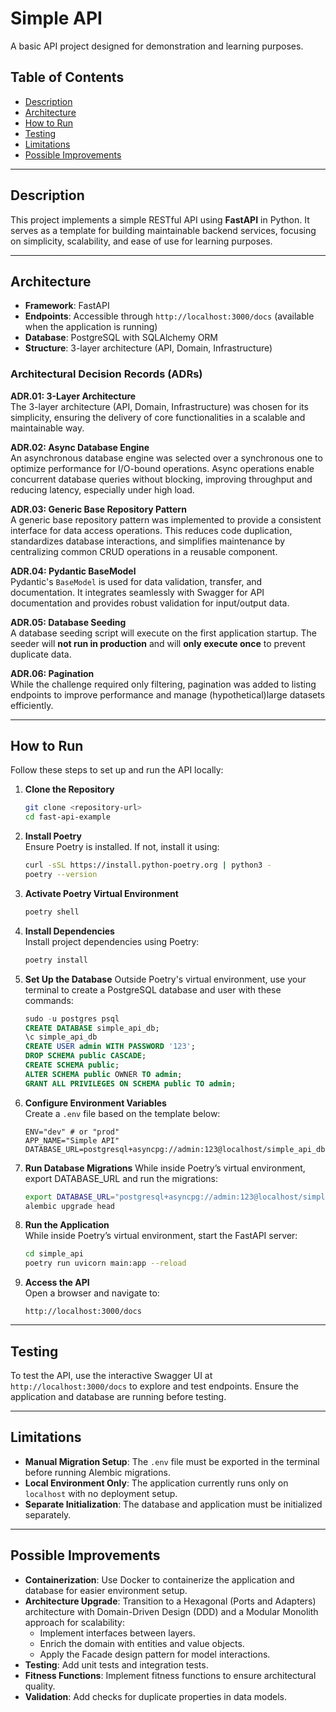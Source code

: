 # Simple API

A basic API project designed for demonstration and learning purposes.

## Table of Contents

- [Description](#description)
- [Architecture](#architecture)
- [How to Run](#how-to-run)
- [Testing](#testing)
- [Limitations](#limitations)
- [Possible Improvements](#possible-improvements)

---

## Description

This project implements a simple RESTful API using **FastAPI** in Python. It serves as a template for building maintainable backend services, focusing on simplicity, scalability, and ease of use for learning purposes.

---

## Architecture

- **Framework**: FastAPI
- **Endpoints**: Accessible through `http://localhost:3000/docs` (available when the application is running)
- **Database**: PostgreSQL with SQLAlchemy ORM
- **Structure**: 3-layer architecture (API, Domain, Infrastructure)

### Architectural Decision Records (ADRs)

**ADR.01: 3-Layer Architecture**  
The 3-layer architecture (API, Domain, Infrastructure) was chosen for its simplicity, ensuring the delivery of core functionalities in a scalable and maintainable way.

**ADR.02: Async Database Engine**  
An asynchronous database engine was selected over a synchronous one to optimize performance for I/O-bound operations. Async operations enable concurrent database queries without blocking, improving throughput and reducing latency, especially under high load.

**ADR.03: Generic Base Repository Pattern**  
A generic base repository pattern was implemented to provide a consistent interface for data access operations. This reduces code duplication, standardizes database interactions, and simplifies maintenance by centralizing common CRUD operations in a reusable component.

**ADR.04: Pydantic BaseModel**  
Pydantic's `BaseModel` is used for data validation, transfer, and documentation. It integrates seamlessly with Swagger for API documentation and provides robust validation for input/output data.

**ADR.05: Database Seeding**  
A database seeding script will execute on the first application startup. The seeder will **not run in production** and will **only execute once** to prevent duplicate data.

**ADR.06: Pagination**  
While the challenge required only filtering, pagination was added to listing endpoints to improve performance and manage (hypothetical)large datasets efficiently.

---

## How to Run

Follow these steps to set up and run the API locally:

1. **Clone the Repository**  
   ```bash
   git clone <repository-url>
   cd fast-api-example
   ```

2. **Install Poetry**  
   Ensure Poetry is installed. If not, install it using:
   ```bash
   curl -sSL https://install.python-poetry.org | python3 -
   poetry --version
   ```

3. **Activate Poetry Virtual Environment**  
   ```bash
   poetry shell
   ```

4. **Install Dependencies**  
   Install project dependencies using Poetry:
   ```bash
   poetry install
   ```

5. **Set Up the Database**
   Outside Poetry's virtual environment, use your terminal to create a PostgreSQL database and user with these commands:
   ```sql
   sudo -u postgres psql
   CREATE DATABASE simple_api_db;
   \c simple_api_db
   CREATE USER admin WITH PASSWORD '123';
   DROP SCHEMA public CASCADE;
   CREATE SCHEMA public;
   ALTER SCHEMA public OWNER TO admin;
   GRANT ALL PRIVILEGES ON SCHEMA public TO admin;
   ```

6. **Configure Environment Variables**  
   Create a `.env` file based on the template below:
   ```env
   ENV="dev" # or "prod"
   APP_NAME="Simple API"
   DATABASE_URL=postgresql+asyncpg://admin:123@localhost/simple_api_db
   ```

7. **Run Database Migrations**
   While inside Poetry’s virtual environment, export DATABASE_URL and run the migrations:
   ```bash
   export DATABASE_URL="postgresql+asyncpg://admin:123@localhost/simple_api_db"
   alembic upgrade head
   ```

8. **Run the Application**  
   While inside Poetry’s virtual environment, start the FastAPI server:
   ```bash
   cd simple_api
   poetry run uvicorn main:app --reload
   ```

9. **Access the API**  
   Open a browser and navigate to:
   ```
   http://localhost:3000/docs
   ```

---

## Testing

To test the API, use the interactive Swagger UI at `http://localhost:3000/docs` to explore and test endpoints. Ensure the application and database are running before testing.

---

## Limitations

- **Manual Migration Setup**: The `.env` file must be exported in the terminal before running Alembic migrations.
- **Local Environment Only**: The application currently runs only on `localhost` with no deployment setup.
- **Separate Initialization**: The database and application must be initialized separately.

---

## Possible Improvements

- **Containerization**: Use Docker to containerize the application and database for easier environment setup.
- **Architecture Upgrade**: Transition to a Hexagonal (Ports and Adapters) architecture with Domain-Driven Design (DDD) and a Modular Monolith approach for scalability:
  - Implement interfaces between layers.
  - Enrich the domain with entities and value objects.
  - Apply the Facade design pattern for model interactions.
- **Testing**: Add unit tests and integration tests.
- **Fitness Functions**: Implement fitness functions to ensure architectural quality.
- **Validation**: Add checks for duplicate properties in data models.
